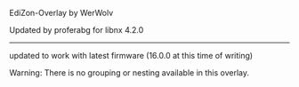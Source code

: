 EdiZon-Overlay by WerWolv

Updated by proferabg for libnx 4.2.0


-------------------------------------------

updated to work with latest firmware (16.0.0 at this time of writing) 

Warning: There is no grouping or nesting available in this overlay.   

